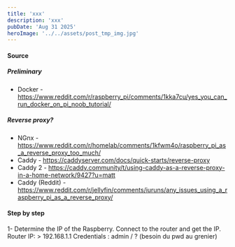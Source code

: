 ```yaml
---
title: 'xxx'
description: 'xxx'
pubDate: 'Aug 31 2025'
heroImage: '../../assets/post_tmp_img.jpg'
---
```


#### Source

##### Preliminary
- Docker - https://www.reddit.com/r/raspberry_pi/comments/1kka7cu/yes_you_can_run_docker_on_pi_noob_tutorial/

##### Reverse proxy?
- NGnx - https://www.reddit.com/r/homelab/comments/1kfwm4o/raspberry_pi_as_a_reverse_proxy_too_much/
- Caddy - https://caddyserver.com/docs/quick-starts/reverse-proxy
- Caddy 2 - https://caddy.community/t/using-caddy-as-a-reverse-proxy-in-a-home-network/9427?u=matt 
- Caddy (Reddit) - https://www.reddit.com/r/jellyfin/comments/iuruns/any_issues_using_a_raspberry_pi_as_a_reverse_proxy/


#### Step by step 

1- Determine the IP of the Raspberry. 
Connect to the router and get the IP.
Router IP: > 192.168.1.1 Credentials : admin / ? (besoin du pwd au grenier)